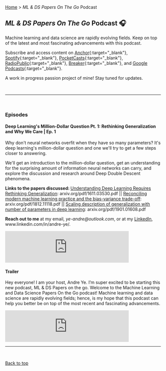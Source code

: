 [Home](https://andre-ye.github.io/) > *ML & DS Papers On The Go* Podcast

## *ML & DS Papers On The Go* Podcast 🎧
Machine learning and data science are rapidly evolving fields. Keep on top of the latest and most fascinating advancements with this podcast.

Subscribe and access content on [Anchor](https://anchor.fm/andre-ye){:target="_blank"}, [Spotify](https://open.spotify.com/show/0wUzfk9C6nnH9G0tKXudUe){:target="_blank"}, [PocketCasts](https://pca.st/lm5pi7f7){:target="_blank"}, [RadioPublic](https://radiopublic.com/ml-ds-papers-on-the-go-6r4wRd){:target="_blank"}, [Breaker](https://www.breaker.audio/ml-and-ds-papers-on-the-go){:target="_blank"}, and [Google Podcasts](https://podcasts.google.com/feed/aHR0cHM6Ly9hbmNob3IuZm0vcy80YjdjODQ5MC9wb2RjYXN0L3Jzcw==?safe=active){:target="_blank"}.

A work in progress passion project of mine! Stay tuned for updates.

<br>

---

<br>

### Episodes

#### Deep Learning's Million-Dollar Question Pt. 1: Rethinking Generalization and Why We Care | Ep. 1
<p>Why don't neural networks overfit when they have so many parameters? It's deep learning's million-dollar question and one we'll try to get a few steps closer to answering.</p>
<p>We'll get an introduction to the million-dollar question, get an understanding for the surprising amount of information neural networks can carry, and explore the discussion and research around Deep Double Descent phenomena.</p>
<p><strong>Links to the papers discussed: </strong><a href="https://arxiv.org/pdf/1611.03530.pdf">Understanding Deep Learning Requires Rethinking Generalization</a>: arxiv.org/pdf/1611.03530.pdf || <a href="https://arxiv.org/pdf/1812.11118.pdf">Reconciling modern machine learning practice and the bias-variance trade-off</a>: arxiv.org/pdf/1812.11118.pdf || <a href="https://arxiv.org/pdf/1901.01608.pdf">Scaling description of generalization with number of parameters in deep learning</a>: arxiv.org/pdf/1901.01608.pdf</p>
<p><strong>Reach out to me </strong>at my email, <em>ye-andre@outlook.com</em>, or at my <a href="//www.linkedin.com/in/andre-ye/">LinkedIn</a>, www.linkedin.com/in/andre-ye/.</p>
<html>
  <iframe src="https://anchor.fm/andre-ye/embed/episodes/Deep-Learnings-Million-Dollar-Question-Pt--1-Rethinking-Generalization-and-Why-We-Care--Ep--1-eqa00d/a-a4iv72p" height="102px" width="400px" frameborder="0" scrolling="no"></iframe>
</html>

#### Trailer
Hey everyone! I am your host, Andre Ye. I’m super excited to be starting this new podcast, ML & DS Papers on the go.
Welcome to the Machine Learning and Data Science Papers On the Go podcast! Machine learning and data science are rapidly evolving fields; hence, is my hope that this podcast can help you better be on top of the most recent and fascinating advancements.
<html>
  <iframe src="https://anchor.fm/andre-ye/embed/episodes/Trailer--Welcome-to-the-ML--DS-Papers-On-The-Go-Podcast-eq3ku7/a-a4iv72p" height="102px" width="400px" frameborder="0" scrolling="no"></iframe>
</html>

<br>

---

<br>

[Back to top](#)
